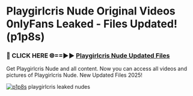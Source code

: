 # Playgirlcris Nude Original Videos 0nlyFans Leaked - Files Updated! (p1p8s)

<h3>🔴 CLICK HERE 🌐==►► <a href="https://tinyurl.com/5h6xmrr3" rel="nofollow">Playgirlcris Nude Updated Files</a></h3>

Get Playgirlcris Nude and all content. Now you can access all videos and pictures of Playgirlcris Nude. New Updated Files 2025!

[![p1p8s](https://i.imgur.com/KVD873Z.gif)](https://tinyurl.com/5h6xmrr3)
playgirlcris leaked nudes